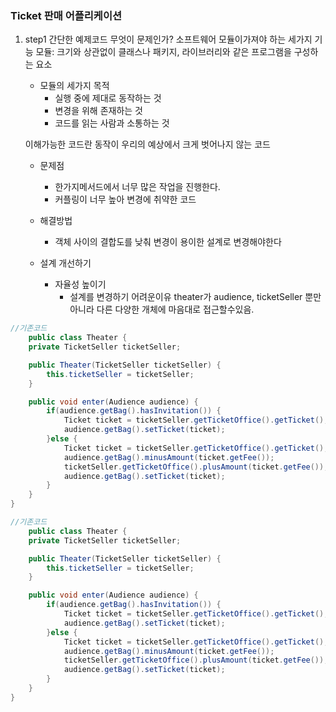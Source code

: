 ### Ticket 판매 어플리케이션

1. step1 간단한 예제코드 무엇이 문제인가? 소프트웨어 모듈이가져야 하는 세가지 기능 
   모듈: 크기와 상관없이 클래스나 패키지, 라이브러리와 같은 프로그램을 구성하는 요소
   * 모듈의 세가지 목적 
        * 실행 중에 제대로 동작하는 것
        * 변경을 위해 존재하는 것
        * 코드를 읽는 사람과 소통하는 것
    
   이해가능한 코드란 동작이 우리의 예상에서 크게 벗어나지 않는 코드
   
   * 문제점
     * 한가지메서드에서 너무 많은 작업을 진행한다.
     * 커플링이 너무 높아 변경에 취약한 코드
       
   * 해결방법
     * 객체 사이의 결합도를 낮춰 변경이 용이한 설계로 변경해야한다


   * 설계 개선하기
      * 자율성 높이기
         * 설계를 변경하기 어려운이유 theater가 audience, ticketSeller 뿐만 아니라 다른 다양한 개체에 마음대로 접근할수있음.
        

~~~java
//기존코드
    public class Theater {
    private TicketSeller ticketSeller;

    public Theater(TicketSeller ticketSeller) {
        this.ticketSeller = ticketSeller;
    }

    public void enter(Audience audience) {
        if(audience.getBag().hasInvitation()) {
            Ticket ticket = ticketSeller.getTicketOffice().getTicket();
            audience.getBag().setTicket(ticket);
        }else {
            Ticket ticket = ticketSeller.getTicketOffice().getTicket();
            audience.getBag().minusAmount(ticket.getFee());
            ticketSeller.getTicketOffice().plusAmount(ticket.getFee());
            audience.getBag().setTicket(ticket);
        }
    }
}
~~~


~~~java
//기존코드
    public class Theater {
    private TicketSeller ticketSeller;

    public Theater(TicketSeller ticketSeller) {
        this.ticketSeller = ticketSeller;
    }

    public void enter(Audience audience) {
        if(audience.getBag().hasInvitation()) {
            Ticket ticket = ticketSeller.getTicketOffice().getTicket();
            audience.getBag().setTicket(ticket);
        }else {
            Ticket ticket = ticketSeller.getTicketOffice().getTicket();
            audience.getBag().minusAmount(ticket.getFee());
            ticketSeller.getTicketOffice().plusAmount(ticket.getFee());
            audience.getBag().setTicket(ticket);
        }
    }
}
~~~